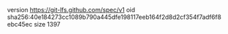 version https://git-lfs.github.com/spec/v1
oid sha256:40e184273cc1089b790a445dfe198117eeb164f2d8d2cf354f7adf6f8ebc45ec
size 1397
